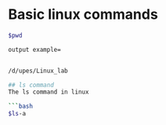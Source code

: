 # Basic linux commands 
```bash
$pwd

output example=


/d/upes/Linux_lab

## ls command
The ls command in linux

```bash
$ls-a